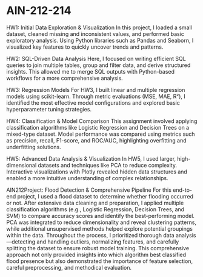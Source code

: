# AIN-212-214
HW1: Initial Data Exploration & Visualization
In this project, I loaded a small dataset, cleaned missing and inconsistent values, and performed basic exploratory analysis. Using Python libraries such as Pandas and Seaborn, I visualized key features to quickly uncover trends and patterns.

HW2: SQL-Driven Data Analysis
Here, I focused on writing efficient SQL queries to join multiple tables, group and filter data, and derive structured insights. This allowed me to merge SQL outputs with Python-based workflows for a more comprehensive analysis.

HW3: Regression Models
For HW3, I built linear and multiple regression models using scikit-learn. Through metric evaluations (MSE, MAE, R²), I identified the most effective model configurations and explored basic hyperparameter tuning strategies.

HW4: Classification & Model Comparison
This assignment involved applying classification algorithms like Logistic Regression and Decision Trees on a mixed-type dataset. Model performance was compared using metrics such as precision, recall, F1-score, and ROC/AUC, highlighting overfitting and underfitting solutions.

HW5: Advanced Data Analysis & Visualization
In HW5, I used larger, high-dimensional datasets and techniques like PCA to reduce complexity. Interactive visualizations with Plotly revealed hidden data structures and enabled a more intuitive understanding of complex relationships.

AIN212Project: Flood Detection & Comprehensive Pipeline
For this end-to-end project, I used a flood dataset to determine whether flooding occurred or not. After extensive data cleaning and preparation, I applied multiple classification algorithms (e.g., Logistic Regression, Decision Trees, and SVM) to compare accuracy scores and identify the best-performing model. PCA was integrated to reduce dimensionality and reveal clustering patterns, while additional unsupervised methods helped explore potential groupings within the data. Throughout the process, I prioritized thorough data analysis—detecting and handling outliers, normalizing features, and carefully splitting the dataset to ensure robust model training. This comprehensive approach not only provided insights into which algorithm best classified flood presence but also demonstrated the importance of feature selection, careful preprocessing, and methodical evaluation.
